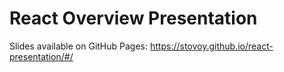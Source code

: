 # React Overview Presentation

Slides available on GitHub Pages: https://stovoy.github.io/react-presentation/#/
